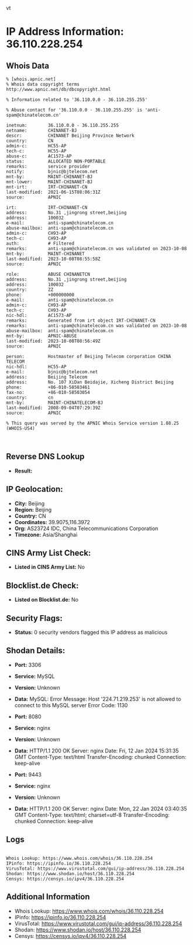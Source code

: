 vt
# IP Address Information: 36.110.228.254

## Whois Data
```
% [whois.apnic.net]
% Whois data copyright terms    http://www.apnic.net/db/dbcopyright.html

% Information related to '36.110.0.0 - 36.110.255.255'

% Abuse contact for '36.110.0.0 - 36.110.255.255' is 'anti-spam@chinatelecom.cn'

inetnum:        36.110.0.0 - 36.110.255.255
netname:        CHINANET-BJ
descr:          CHINANET Beijing Province Network
country:        CN
admin-c:        HC55-AP
tech-c:         HC55-AP
abuse-c:        AC1573-AP
status:         ALLOCATED NON-PORTABLE
remarks:        service provider
notify:         bjnic@bjtelecom.net
mnt-by:         MAINT-CHINANET-BJ
mnt-lower:      MAINT-CHINANET-BJ
mnt-irt:        IRT-CHINANET-CN
last-modified:  2021-06-15T08:06:31Z
source:         APNIC

irt:            IRT-CHINANET-CN
address:        No.31 ,jingrong street,beijing
address:        100032
e-mail:         anti-spam@chinatelecom.cn
abuse-mailbox:  anti-spam@chinatelecom.cn
admin-c:        CH93-AP
tech-c:         CH93-AP
auth:           # Filtered
remarks:        anti-spam@chinatelecom.cn was validated on 2023-10-08
mnt-by:         MAINT-CHINANET
last-modified:  2023-10-08T08:55:58Z
source:         APNIC

role:           ABUSE CHINANETCN
address:        No.31 ,jingrong street,beijing
address:        100032
country:        ZZ
phone:          +000000000
e-mail:         anti-spam@chinatelecom.cn
admin-c:        CH93-AP
tech-c:         CH93-AP
nic-hdl:        AC1573-AP
remarks:        Generated from irt object IRT-CHINANET-CN
remarks:        anti-spam@chinatelecom.cn was validated on 2023-10-08
abuse-mailbox:  anti-spam@chinatelecom.cn
mnt-by:         APNIC-ABUSE
last-modified:  2023-10-08T08:56:49Z
source:         APNIC

person:         Hostmaster of Beijing Telecom corporation CHINA   TELECOM
nic-hdl:        HC55-AP
e-mail:         bjnic@bjtelecom.net
address:        Beijing Telecom
address:        No. 107 XiDan Beidajie, Xicheng District Beijing
phone:          +86-010-58503461
fax-no:         +86-010-58503054
country:        cn
mnt-by:         MAINT-CHINATELECOM-BJ
last-modified:  2008-09-04T07:29:39Z
source:         APNIC

% This query was served by the APNIC Whois Service version 1.88.25 (WHOIS-US4)



```
## Reverse DNS Lookup
- **Result:** 

## IP Geolocation:
- **City:** Beijing
- **Region:** Beijing
- **Country:** CN
- **Coordinates:** 39.9075,116.3972
- **Org:** AS23724 IDC, China Telecommunications Corporation
- **Timezone:** Asia/Shanghai

## CINS Army List Check:
- **Listed in CINS Army List:** 
No

## Blocklist.de Check:
- **Listed on Blocklist.de:** 
No

## Security Flags:
- **Status:** 0 security vendors flagged this IP address as malicious

## Shodan Details:
- **Port:** 3306
- **Service:** MySQL
- **Version:** Unknown
- **Data:** MySQL:
  Error Message: Host '224.71.219.253' is not allowed to connect to this MySQL server
  Error Code: 1130

- **Port:** 8080
- **Service:** nginx
- **Version:** Unknown
- **Data:** HTTP/1.1 200 OK
Server: nginx
Date: Fri, 12 Jan 2024 15:31:35 GMT
Content-Type: text/html
Transfer-Encoding: chunked
Connection: keep-alive



- **Port:** 9443
- **Service:** nginx
- **Version:** Unknown
- **Data:** HTTP/1.1 200 OK
Server: nginx
Date: Mon, 22 Jan 2024 03:40:35 GMT
Content-Type: text/html; charset=utf-8
Transfer-Encoding: chunked
Connection: keep-alive



## Logs
```

Whois Lookup: https://www.whois.com/whois/36.110.228.254
IPinfo: https://ipinfo.io/36.110.228.254
VirusTotal: https://www.virustotal.com/gui/ip-address/36.110.228.254
Shodan: https://www.shodan.io/host/36.110.228.254
Censys: https://censys.io/ipv4/36.110.228.254

```
## Additional Information
- Whois Lookup: https://www.whois.com/whois/36.110.228.254
- IPinfo: https://ipinfo.io/36.110.228.254
- VirusTotal: https://www.virustotal.com/gui/ip-address/36.110.228.254
- Shodan: https://www.shodan.io/host/36.110.228.254
- Censys: https://censys.io/ipv4/36.110.228.254

